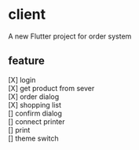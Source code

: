 # client

A new Flutter project for order system

## feature

[X] login  
[X] get product from sever  
[X] order dialog  
[X] shopping list  
[]  confirm dialog  
[]  connect printer  
[]  print  
[]  theme switch  


